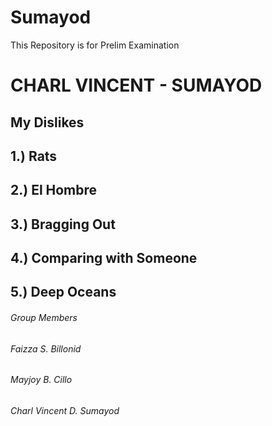 # Sumayod
This Repository is for Prelim Examination

# CHARL VINCENT - SUMAYOD

## **My Dislikes**
## 1.) Rats
## 2.) El Hombre
## 3.) Bragging Out
## 4.) Comparing with Someone
## 5.) Deep Oceans

###### *Group Members*
###### *Faizza S. Billonid*
###### *Mayjoy B. Cillo*
###### *Charl Vincent D. Sumayod*
